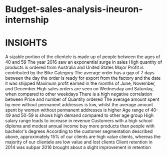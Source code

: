 # Budget-sales-analysis-ineuron-internship
# INSIGHTS
A sizable portion of the clientele is made up of people between the ages of 40 and 59
The year 2016 saw an exponential surge in sales
High quantity of products is ordered from Australia and United States
Major Profit is contributed by the Bike Category
The average order has a gap of 7 days between the day the order is ready for export from the factory and the date it was shipped
Maximum profit earned in the months of June, November, and December
High sales orders are seen on Wednesday and Saturday, when compared to other weekdays
There is a high negative correlation between Price and number of Quantity ordered
The average amount spent by men without permanent addresses is low, whilst the average amount spent by women without permanent addresses is higher
Age range of 40-49 and 50-59 is shows high demand compared to other age group
High salary range leads to increase in revenue
Customers with a high school diploma and modest annual income buy more products than people with bachelor's degrees
According to the customer segmentation described above, approximately 15% of our clients are high value clients, whereas the majority of our clientele are low value and lost clients
Client retention in 2014 was subpar
2016 brought about a slight improvement in retention
